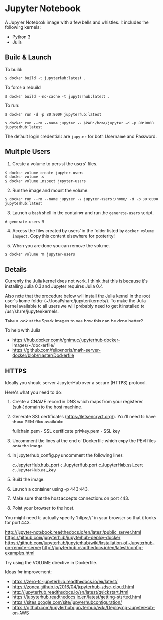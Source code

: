# Jupyter Notebook

A Jupyter Notebook image with a few bells and whistles. It includes the following kernels:

- Python 3
- Julia

## Build & Launch

To build:

```
$ docker build -t jupyterhub:latest .
```

To force a rebuild:

```
$ docker build --no-cache -t jupyterhub:latest .
```

To run:

```
$ docker run -d -p 80:8000 jupyterhub:latest
```

```
$ docker run --rm --name jupyter -v $PWD:/home/jupyter -d -p 80:8000 jupyterhub:latest
```

The default login credentials are `jupyter` for both Username and Password.

## Multiple Users

1. Create a volume to persist the users' files.

```
$ docker volume create jupyter-users
$ docker volume ls
$ docker volume inspect jupyter-users
```

2. Run the image and mount the volume.

```
$ docker run --rm --name jupyter -v jupyter-users:/home/ -d -p 80:8000 jupyterhub:latest
```

3. Launch a `bash` shell in the container and run the `generate-users` script.

```
# generate-users 5
```

4. Access the files created by users' in the folder listed by `docker volume inspect`. Copy this content elsewhere for posterity!

5. When you are done you can remove the volume.

```
$ docker volume rm jupyter-users
```

## Details

Currently the Julia kernel does not work. I think that this is because it's
installing Julia 0.3 and Jupyter requires Julia 0.4.

Also note that the procedure below will install the Julia kernel in the
root user's home folder (~/.local/share/jupyter/kernels/). To make the Julia
kernel available to all users we will probably need to get it installed to
/usr/share/jupyter/kernels.

Take a look at the Spark images to see how this can be done better?

To help with Julia:

- https://hub.docker.com/r/gnimuc/jupyterhub-docker-images/~/dockerfile/
- https://github.com/felipenoris/math-server-docker/blob/master/Dockerfile

## HTTPS

Ideally you should server JupyterHub over a secure (HTTPS) protocol.

Here's what you need to do:

1. Create a CNAME record in DNS which maps from your registered (sub-)domain
   to the host machine.

2. Generate SSL certificates (https://letsencrypt.org/). You'll need to have
   these PEM files available:

     fullchain.pem - SSL certificate
     privkey.pem   - SSL key

3. Uncomment the lines at the end of Dockerfile which copy the PEM files onto
   the image.

4. In jupyterhub_config.py uncomment the following lines:

     c.JupyterHub.hub_port
     c.JupyterHub.port
     c.JupyterHub.ssl_cert
     c.JupyterHub.ssl_key

5. Build the image.

6. Launch a container using -p 443:443.

7. Make sure that the host accepts connections on port 443.

8. Point your browser to the host.

You might need to actually specify 'https://' in your browser so that it looks for port 443.

http://jupyter-notebook.readthedocs.io/en/latest/public_server.html
https://github.com/jupyterhub/jupyterhub-deploy-docker
https://github.com/jupyterhub/jupyterhub/wiki/Installation-of-Jupyterhub-on-remote-server
http://jupyterhub.readthedocs.io/en/latest/config-examples.html

Try using the VOLUME directive in Dockerfile.

Ideas for improvement:

- <https://zero-to-jupyterhub.readthedocs.io/en/latest/>
- <https://zonca.github.io/2016/04/jupyterhub-sdsc-cloud.html>
- <http://jupyterhub.readthedocs.io/en/latest/quickstart.html>
- <https://jupyterhub.readthedocs.io/en/latest/getting-started.html>
- <https://sites.google.com/site/jupyterhubconfiguration/>
- <https://github.com/jupyterhub/jupyterhub/wiki/Deploying-JupyterHub-on-AWS>

